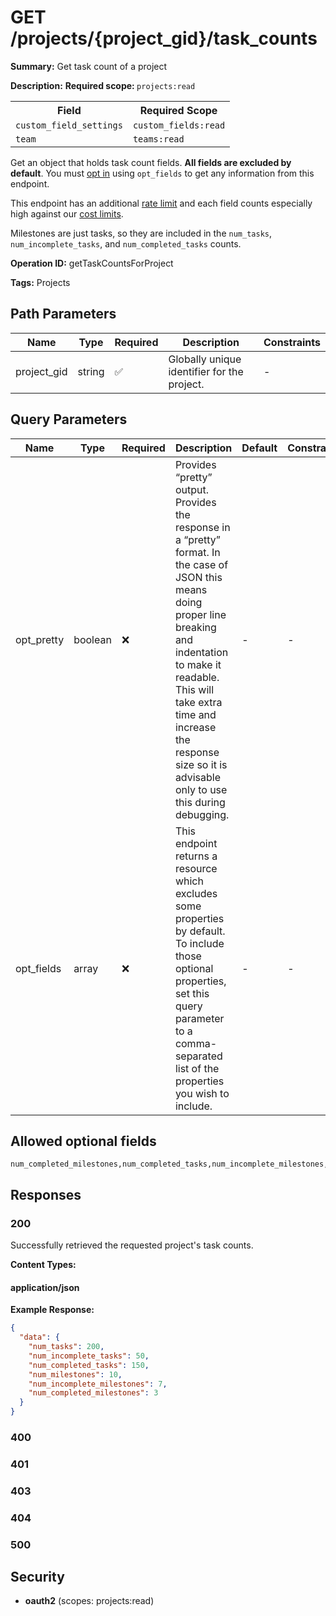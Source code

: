 # GET /projects/{project_gid}/task_counts

**Summary:** Get task count of a project

**Description:** <b>Required scope: </b><code>projects:read</code>

<table>
  <tr>
    <th>Field</th>
    <th>Required Scope</th>
  </tr>
  <tr>
    <td><code>custom_field_settings</code></td>
    <td><code>custom_fields:read</code></td>
  </tr>
  <tr>
    <td><code>team</code></td>
    <td><code>teams:read</code></td>
  </tr>
</table>

Get an object that holds task count fields. **All fields are excluded by default**. You must [opt in](/docs/inputoutput-options) using `opt_fields` to get any information from this endpoint.

This endpoint has an additional [rate limit](/docs/rate-limits) and each field counts especially high against our [cost limits](/docs/rate-limits#cost-limits).

Milestones are just tasks, so they are included in the `num_tasks`, `num_incomplete_tasks`, and `num_completed_tasks` counts.

**Operation ID:** getTaskCountsForProject

**Tags:** Projects

## Path Parameters

| Name | Type | Required | Description | Constraints |
|------|------|----------|-------------|-------------|
| project_gid | string | ✅ | Globally unique identifier for the project. | - |

## Query Parameters

| Name | Type | Required | Description | Default | Constraints |
|------|------|----------|-------------|---------|-------------|
| opt_pretty | boolean | ❌ | Provides “pretty” output. Provides the response in a “pretty” format. In the case of JSON this means doing proper line breaking and indentation to make it readable. This will take extra time and increase the response size so it is advisable only to use this during debugging. | - | - |
| opt_fields | array | ❌ | This endpoint returns a resource which excludes some properties by default. To include those optional properties, set this query parameter to a comma-separated list of the properties you wish to include. | - | - |

## Allowed optional fields

```
num_completed_milestones,num_completed_tasks,num_incomplete_milestones,num_incomplete_tasks,num_milestones,num_tasks
```

## Responses

### 200

Successfully retrieved the requested project's task counts.

**Content Types:**

#### application/json

**Example Response:**

```json
{
  "data": {
    "num_tasks": 200,
    "num_incomplete_tasks": 50,
    "num_completed_tasks": 150,
    "num_milestones": 10,
    "num_incomplete_milestones": 7,
    "num_completed_milestones": 3
  }
}
```

### 400

<reference>

### 401

<reference>

### 403

<reference>

### 404

<reference>

### 500

<reference>

## Security

- **oauth2** (scopes: projects:read)

